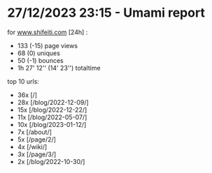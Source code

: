 # 27/12/2023 23:15 - Umami report
for www.shifeiti.com [24h] :

 - 133 (-15) page views
 - 68 (0) uniques
 - 50 (-1) bounces
 - 1h 27' 12'' (14' 23'') totaltime


top 10 urls:
 - 36x [/]
 - 28x [/blog/2022-12-09/]
 - 15x [/blog/2022-12-22/]
 - 11x [/blog/2022-05-07/]
 - 10x [/blog/2023-01-12/]
 - 7x [/about/]
 - 5x [/page/2/]
 - 4x [/wiki/]
 - 3x [/page/3/]
 - 2x [/blog/2022-10-30/]


